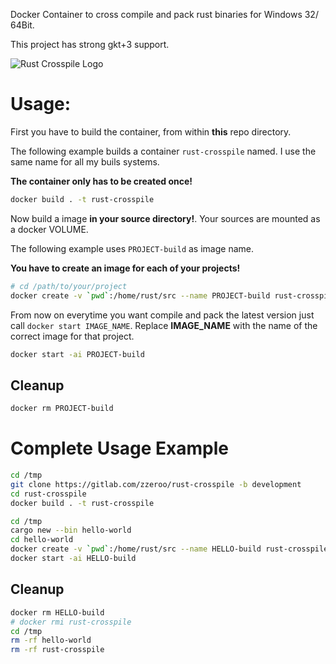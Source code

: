 Docker Container to cross compile and pack rust binaries for Windows 32/ 64Bit.

This project has strong gkt+3 support.

![Rust Crosspile Logo](ressources/Docker_Rust.svg)

# Usage:
First you have to build the container, from within **this** repo directory.

The following example builds a container `rust-crosspile` named. 
I use the same name for all my buils systems.

**The container only has to be created once!**

```bash
docker build . -t rust-crosspile
```

Now build a image **in your source directory!**. 
Your sources are mounted as a docker VOLUME.

The following example uses `PROJECT-build` as image name.

**You have to create an image for each of your projects!**

```bash
# cd /path/to/your/project
docker create -v `pwd`:/home/rust/src --name PROJECT-build rust-crosspile:latest
```

From now on everytime you want compile and pack the latest version 
just call `docker start IMAGE_NAME`. Replace **IMAGE_NAME** with the name of the
correct image for that project.

```bash
docker start -ai PROJECT-build
```

## Cleanup
```bash
docker rm PROJECT-build
```

# Complete Usage Example

```bash
cd /tmp
git clone https://gitlab.com/zzeroo/rust-crosspile -b development
cd rust-crosspile
docker build . -t rust-crosspile

cd /tmp
cargo new --bin hello-world
cd hello-world
docker create -v `pwd`:/home/rust/src --name HELLO-build rust-crosspile:latest
docker start -ai HELLO-build
```

## Cleanup

```bash
docker rm HELLO-build
# docker rmi rust-crosspile
cd /tmp
rm -rf hello-world
rm -rf rust-crosspile
```


[erste idee]: https://github.com/LeoTindall/rust-mingw64-gtk-docker
[zweite idee]: https://github.com/etrombly/rust-crosscompile
